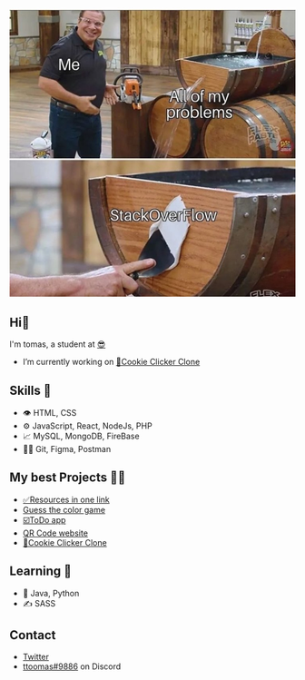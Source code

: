 ![img](https://raw.githubusercontent.com/ttoomas/ttoomas/main/stackoverflow.jpg)

## Hi👋

I'm tomas, a student at [😎](https://www.spsmb.cz/)
- I’m currently working on [🍪Cookie Clicker Clone](https://github.com/ttoomas/cookie-clicker-clone)

## Skills 💪
- 👁️ HTML, CSS
- ⚙️ JavaScript, React, NodeJs, PHP
- 📈 MySQL, MongoDB, FireBase
- 🧗‍♂️ Git, Figma, Postman

## My best Projects 👨‍💻
- [✅Resources in one link](https://github.com/ttoomas/resources-in-one-link)
- [Guess the color game](https://github.com/ttoomas/guess-the-color-game)
- [☑️ToDo app](https://github.com/ttoomas/toDo-app)
- [QR Code website](https://github.com/ttoomas/QR-Code-Website)
- [🍪Cookie Clicker Clone](https://github.com/ttoomas/cookie-clicker-clone)

## Learning 👀
- 🐾 Java, Python
- ✍️ SASS

## Contact

- [Twitter](https://twitter.com/ttoomas_)
- [ttoomas#9886](https://github.com/ttoomas) on Discord
